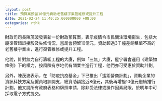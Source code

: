 ```yaml
---
layout: post
title: 預算案預留10億元資助老舊樓宇渠管維修或提升工程
date: 2021-02-24 11:40:25.000000000 +08:00
categories: rthk
---
```


財政司司長陳茂波發表新一份財政預算案，表示疫情令市民關注環境衞生，包括大廈渠管錯誤接駁及失修情況，當局會預留10億元，資助超過3千幢差餉租值不高的老舊樓宇業主，進行渠管維修或提升工程。

他說，針對無力自行籌組工程的大廈，例如「三無」大廈，屋宇署會運用《建築物條例》下的權力，按風險有序地代有關業主進行工程，他們亦可受惠於資助計劃。

另外，陳茂波表示，在「防疫抗疫基金」下已推出「遙距營商計劃」，資助企業的資訊科技方案及僱員培訓開支，總資助額接近8億元，其後再增撥10億元繼續推行計劃。他又說所有政府表格和牌照申請，除非受法律或操作因素局限，於明年中可採取電子方式提交。
